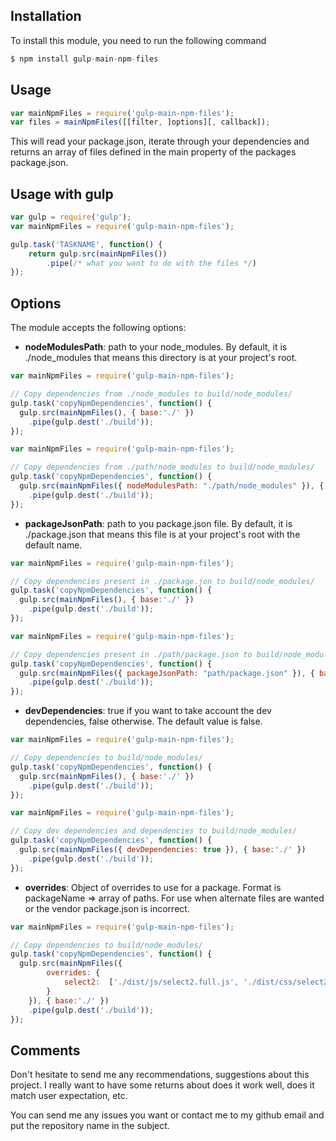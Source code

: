 ## Installation
To install this module, you need to run the following command

```Javascript
$ npm install gulp-main-npm-files
```

## Usage

```Javascript
var mainNpmFiles = require('gulp-main-npm-files');
var files = mainNpmFiles([[filter, ]options][, callback]);
```

This will read your package.json, iterate through your dependencies and returns an array of files defined in the main property of the packages package.json.

## Usage with gulp

```Javascript
var gulp = require('gulp');
var mainNpmFiles = require('gulp-main-npm-files');

gulp.task('TASKNAME', function() {
    return gulp.src(mainNpmFiles())
        .pipe(/* what you want to do with the files */)
});
```

## Options
The module accepts the following options:
- **nodeModulesPath**: path to your node_modules. By default, it is ./node_modules that means this directory is at your project's root.

```Javascript
var mainNpmFiles = require('gulp-main-npm-files');

// Copy dependencies from ./node_modules to build/node_modules/
gulp.task('copyNpmDependencies', function() {
  gulp.src(mainNpmFiles(), { base:'./' })
    .pipe(gulp.dest('./build'));
});
```

```Javascript
var mainNpmFiles = require('gulp-main-npm-files');

// Copy dependencies from ./path/node_modules to build/node_modules/
gulp.task('copyNpmDependencies', function() {
  gulp.src(mainNpmFiles({ nodeModulesPath: "./path/node_modules" }), { base:'./' })
    .pipe(gulp.dest('./build'));
});
```

- **packageJsonPath**: path to you package.json file. By default, it is ./package.json that means this file is at your project's root with the default name.

```Javascript
var mainNpmFiles = require('gulp-main-npm-files');

// Copy dependencies present in ./package.jon to build/node_modules/
gulp.task('copyNpmDependencies', function() {
  gulp.src(mainNpmFiles(), { base:'./' })
    .pipe(gulp.dest('./build'));
});
```

```Javascript
var mainNpmFiles = require('gulp-main-npm-files');

// Copy dependencies present in ./path/package.json to build/node_modules/
gulp.task('copyNpmDependencies', function() {
  gulp.src(mainNpmFiles({ packageJsonPath: "path/package.json" }), { base:'./' })
    .pipe(gulp.dest('./build'));
});
```

- **devDependencies**: true if you want to take account the dev dependencies, false otherwise. The default value is false.

```Javascript
var mainNpmFiles = require('gulp-main-npm-files');

// Copy dependencies to build/node_modules/
gulp.task('copyNpmDependencies', function() {
  gulp.src(mainNpmFiles(), { base:'./' })
    .pipe(gulp.dest('./build'));
});
```

```Javascript
var mainNpmFiles = require('gulp-main-npm-files');

// Copy dev dependencies and dependencies to build/node_modules/
gulp.task('copyNpmDependencies', function() {
  gulp.src(mainNpmFiles({ devDependencies: true }), { base:'./' })
    .pipe(gulp.dest('./build'));
});
```

- **overrides**: Object of overrides to use for a package. Format is packageName => array of paths. For use when alternate files are wanted or the vendor package.json is incorrect.

```Javascript
var mainNpmFiles = require('gulp-main-npm-files');

// Copy dependencies to build/node_modules/
gulp.task('copyNpmDependencies', function() {
  gulp.src(mainNpmFiles({
		overrides: {
			select2:  ['./dist/js/select2.full.js', './dist/css/select2.css']
		}
	}), { base:'./' })
    .pipe(gulp.dest('./build'));
});
```

## Comments
Don't hesitate to send me any recommendations, suggestions about this project. I really want to have some returns about does it work well, does it match user expectation, etc.

You can send me any issues you want or contact me to my github email and put the repository name in the subject.
